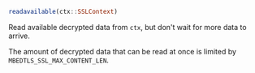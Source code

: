 ```julia
readavailable(ctx::SSLContext)
```

Read available decrypted data from `ctx`, but don't wait for more data to arrive.

The amount of decrypted data that can be read at once is limited by `MBEDTLS_SSL_MAX_CONTENT_LEN`.
